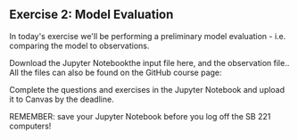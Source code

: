 ## Exercise 2: Model Evaluation

In today's exercise we'll be performing a preliminary model evaluation - i.e. comparing the model to observations.

Download the Jupyter Notebookthe input file here, and the observation file.. All the files can also be found on the GitHub course page: 

Complete the questions and exercises in the Jupyter Notebook and upload it to Canvas by the deadline. 

REMEMBER: save your Jupyter Notebook before you log off the SB 221 computers!
